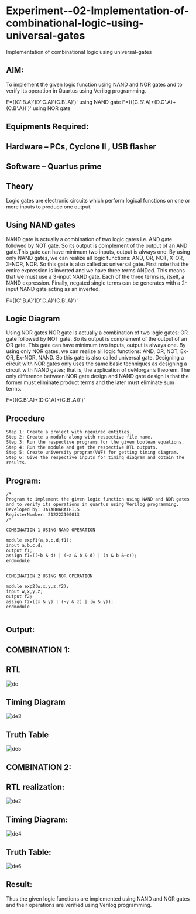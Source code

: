 # Experiment--02-Implementation-of-combinational-logic-using-universal-gates
Implementation of combinational logic using universal-gates
 
## AIM:
To implement the given logic function using NAND and NOR gates and to verify its operation in Quartus using Verilog programming.

F=((C'.B.A)'(D'.C.A)'(C.B'.A)')' using NAND gate
F=(((C.B'.A)+(D.C'.A)+(C.B'.A))')' using NOR gate
## Equipments Required:
## Hardware – PCs, Cyclone II , USB flasher
## Software – Quartus prime


## Theory
Logic gates are electronic circuits which perform logical functions on one or more inputs to produce one output. 

## Using NAND gates
NAND gate is actually a combination of two logic gates i.e. AND gate followed by NOT gate. So its output is complement of the output of an AND gate.This gate can have minimum two inputs, output is always one. By using only NAND gates, we can realize all logic functions: AND, OR, NOT, X-OR, X-NOR, NOR. So this gate is also called as universal gate. First note that the entire expression is inverted and we have three terms ANDed. This means that we must use a 3-input NAND gate. Each of the three terms is, itself, a NAND expression. Finally, negated single terms can be generates with a 2-input NAND gate acting as an inverted.

F=((C'.B.A)'(D'.C.A)'(C.B'.A)')'

## Logic Diagram

Using NOR gates
NOR gate is actually a combination of two logic gates: OR gate followed by NOT gate. So its output is complement of the output of an OR gate. This gate can have minimum two inputs, output is always one. By using only NOR gates, we can realize all logic functions: AND, OR, NOT, Ex-OR, Ex-NOR, NAND. So this gate is also called universal gate. Designing a circuit with NOR gates only uses the same basic techniques as designing a circuit with NAND gates; that is, the application of deMorgan’s theorem. The only difference between NOR gate design and NAND gate design is that the former must eliminate product terms and the later must eliminate sum terms.

F=(((C.B'.A)+(D.C'.A)+(C.B'.A))')'

## Procedure
```
Step 1: Create a project with required entities.
Step 2: Create a module along with respective file name.
Step 3: Run the respective programs for the given boolean equations.
Step 4: Run the module and get the respective RTL outputs.
Step 5: Create university program(VWF) for getting timing diagram.
Step 6: Give the respective inputs for timing diagram and obtain the results.
```

## Program:
```
/*
Program to implement the given logic function using NAND and NOR gates and to verify its operations in quartus using Verilog programming.
Developed by: JAYABHARATHI.S
RegisterNumber: 212222100013 
/*

COMBINATION 1 USING NAND OPERATION

module expf1(a,b,c,d,f1);
input a,b,c,d;
output f1;
assign f1=((~b & d) | (~a & b & d) | (a & b &~c));
endmodule


COMBINATION 2 USING NOR OPERATION

module exp2(w,x,y,z,f2);
input w,x,y,z;
output f2;
assign f2=((x & y) | (~y & z) | (w & y));
endmodule  


```

## Output:

## COMBINATION 1:

## RTL

![de](https://github.com/Jayabharathi3/Experiment--04-Implementation-of-combinational-logic-using-universal-gates/assets/120367796/159559a8-d80f-4860-ab85-e87621be7730)


## Timing Diagram

![de3](https://github.com/Jayabharathi3/Experiment--04-Implementation-of-combinational-logic-using-universal-gates/assets/120367796/d269b150-c1cd-4ee9-a659-ec6216c26d81)



## Truth Table

![de5](https://github.com/Jayabharathi3/Experiment--04-Implementation-of-combinational-logic-using-universal-gates/assets/120367796/8112c0d7-6726-4740-b606-d437e4d26c96)




## COMBINATION 2:

## RTL realization:

![de2](https://github.com/Jayabharathi3/Experiment--04-Implementation-of-combinational-logic-using-universal-gates/assets/120367796/ae111975-bc3b-4825-8918-b0ce4dfb5714)



## Timing Diagram:
![de4](https://github.com/Jayabharathi3/Experiment--04-Implementation-of-combinational-logic-using-universal-gates/assets/120367796/9dcb79b0-6eec-4340-a04e-e862c66e12e5)




## Truth Table:
![de6](https://github.com/Jayabharathi3/Experiment--04-Implementation-of-combinational-logic-using-universal-gates/assets/120367796/a12d26ec-edd9-4a5e-9943-a15dfcebf49e)



## Result:

Thus the given logic functions are implemented using NAND and NOR gates and their operations are verified using Verilog programming.

